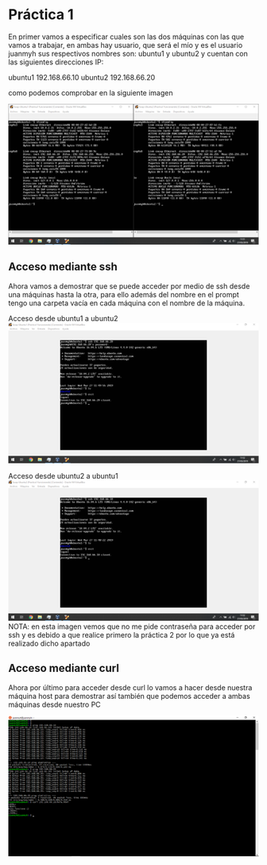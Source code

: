 # Práctica 1

En primer vamos a especificar cuales son las dos  máquinas con las que vamos a
trabajar, en ambas hay usuario, que será el mío y es el usuario juanmyh
sus respectivos nombres son: ubuntu1 y ubuntu2 y cuentan con las siguientes
direcciones IP:

ubuntu1   192.168.66.10
ubuntu2   192.168.66.20

como podemos comprobar en la siguiente imagen

![captura1](capturas/captura1.png)


## Acceso mediante ssh

Ahora vamos a demostrar que se puede acceder por medio de ssh desde una máquinas
hasta la otra, para ello además del nombre en el prompt tengo una carpeta vacía
en cada máquina con el nombre de la máquina.

Acceso desde ubuntu1 a ubuntu2
![captura3](capturas/captura3.png)

Acceso desde ubuntu2 a ubuntu1
![captura2](capturas/captura2.png)
NOTA: en esta imagen vemos que no me pide contraseña para acceder por ssh y es
debido a que realice primero la práctica 2 por lo que ya está realizado dicho
apartado


## Acceso mediante curl

Ahora por último para acceder desde curl lo vamos a hacer desde nuestra máquina
host para demostrar así también que podemos acceder a ambas máquinas desde
nuestro PC

![captura4](capturas/captura4.png)
